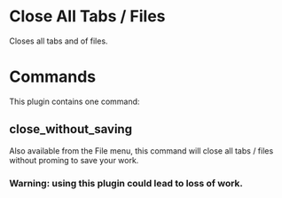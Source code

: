 # Close All Tabs / Files

Closes all tabs and of files.

# Commands

This plugin contains one command:

## close_without_saving

Also available from the File menu, this command will close all tabs / files without proming to save your work.
### Warning: using this plugin could lead to loss of work.
